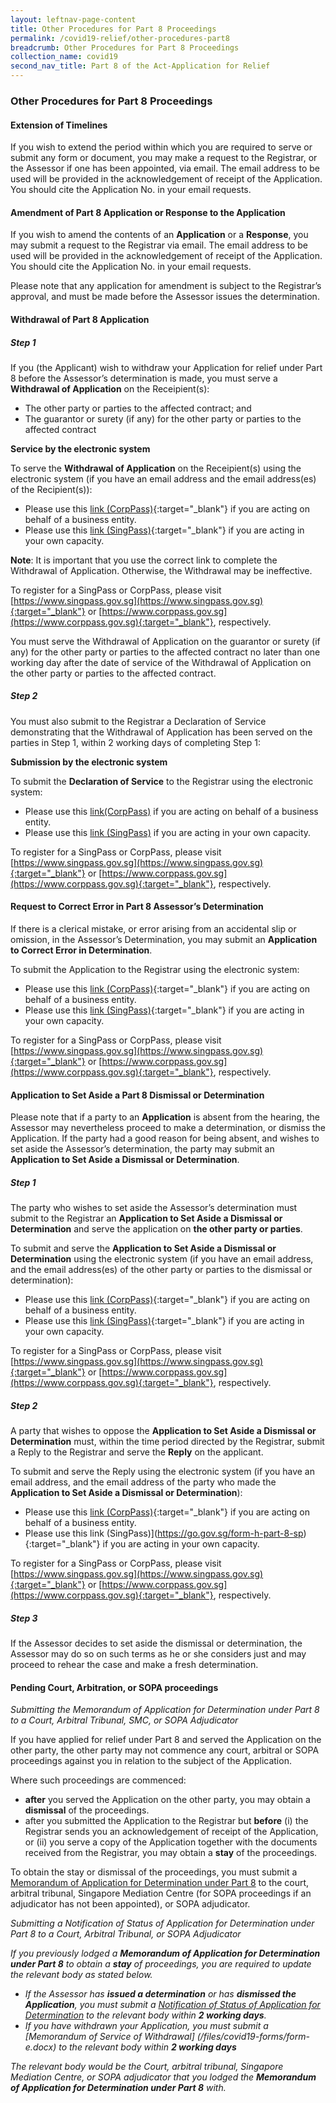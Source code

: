 ```yaml
---
layout: leftnav-page-content
title: Other Procedures for Part 8 Proceedings
permalink: /covid19-relief/other-procedures-part8
breadcrumb: Other Procedures for Part 8 Proceedings
collection_name: covid19
second_nav_title: Part 8 of the Act-Application for Relief
---
```


### Other Procedures for Part 8 Proceedings ###

#### Extension of Timelines ####

If you wish to extend the period within which you are required to serve or submit any form or document, you may make a request to the Registrar, or the Assessor if one has been appointed, via email. The email address to be used will be provided in the acknowledgement of receipt of the Application. You should cite the Application No. in your email requests.

#### Amendment of Part 8 Application or Response to the Application ####

If you wish to amend the contents of an **Application** or a **Response**, you may submit a request to the Registrar via email. The email address to be used will be provided in the acknowledgement of receipt of the Application. You should cite the Application No. in your email requests.

Please note that any application for amendment is subject to the Registrar’s approval, and must be made before the Assessor issues the determination. 

#### Withdrawal of Part 8 Application ####

##### Step 1 #####

If you (the Applicant) wish to withdraw your Application for relief under Part 8 before the Assessor’s determination is made, you must serve a **Withdrawal of Application** on the Receipient(s):

* The other party or parties to the affected contract; and
* The guarantor or surety (if any) for the other party or parties to the affected contract 

**Service by the electronic system**

To serve the **Withdrawal of Application** on the Receipient(s) using the electronic system (if you have an email address and the email address(es) of the Recipient(s)):

* Please use this [link (CorpPass)](https://go.gov.sg/form-c-part-8-cp){:target="_blank"} if you are acting on behalf of a business entity. 
* Please use this [link (SingPass)](https://go.gov.sg/form-c-part-8-sp){:target="_blank"}  if you are acting in your own capacity. 

**Note**: It is important that you use the correct link to complete the Withdrawal of Application. Otherwise, the Withdrawal may be ineffective.

To register for a SingPass or CorpPass, please visit [https://www.singpass.gov.sg](https://www.singpass.gov.sg){:target="_blank"} or [https://www.corppass.gov.sg](https://www.corppass.gov.sg){:target="_blank"}, respectively.

You must serve the Withdrawal of Application on the guarantor or surety (if any) for the other party or parties to the affected contract no later than one working day after the date of service of the Withdrawal of Application on the other party or parties to the affected contract. 

##### Step 2 #####

You must also submit to the Registrar a Declaration of Service demonstrating that the Withdrawal of Application has been served on the parties in Step 1, within 2 working days of completing Step 1:

**Submission by the electronic system**

To submit the **Declaration of Service** to the Registrar using the electronic system:

* Please use this [link(CorpPass)](https://go.gov.sg/form-d-part-8-cp) if you are acting on behalf of a business entity. 
* Please use this [link (SingPass)](https://go.gov.sg/form-d-part-8-sp)  if you are acting in your own capacity. 

To register for a SingPass or CorpPass, please visit [https://www.singpass.gov.sg](https://www.singpass.gov.sg){:target="_blank"} or [https://www.corppass.gov.sg](https://www.corppass.gov.sg){:target="_blank"}, respectively.

#### <a name=”correcterror”>Request to Correct Error in Part 8 Assessor’s Determination</a> ####


If there is a clerical mistake, or error arising from an accidental slip or omission, in the Assessor’s Determination, you may submit an **Application to Correct Error in Determination**.

To submit the Application to the Registrar using the electronic system:
* Please use this [link (CorpPass)](https://go.gov.sg/form-i-part-8-cp){:target="_blank"} if you are acting on behalf of a business entity. 
* Please use this [link (SingPass)](https://go.gov.sg/form-i-part-8-sp){:target="_blank"} if you are acting in your own capacity. 

To register for a SingPass or CorpPass, please visit [https://www.singpass.gov.sg](https://www.singpass.gov.sg){:target="_blank"} or [https://www.corppass.gov.sg](https://www.corppass.gov.sg){:target="_blank"}, respectively.

#### <a name=”setaside”>Application to Set Aside a Part 8 Dismissal or Determination</a> ####

Please note that if a party to an **Application** is absent from the hearing, the Assessor may nevertheless proceed to make a determination, or dismiss the Application. If the party had a good reason for being absent, and wishes to set aside the Assessor’s determination, the party may submit an **Application to Set Aside a Dismissal or Determination**.

##### Step 1 #####

The party who wishes to set aside the Assessor’s determination must submit to the Registrar an **Application to Set Aside a Dismissal or Determination** and serve the application on **the other party or parties**.

To submit and serve the **Application to Set Aside a Dismissal or Determination** using the electronic system (if you have an email address, and the email address(es) of the other party or parties to the dismissal or determination):

* Please use this [link (CorpPass)](https://go.gov.sg/form-g-part-8-cp){:target="_blank"} if you are acting on behalf of a business entity. 
* Please use this [link (SingPass)](https://go.gov.sg/form-g-part-8-sp){:target="_blank"} if you are acting in your own capacity. 

To register for a SingPass or CorpPass, please visit [https://www.singpass.gov.sg](https://www.singpass.gov.sg){:target="_blank"} or [https://www.corppass.gov.sg](https://www.corppass.gov.sg){:target="_blank"}, respectively.

##### Step 2 #####

A party that wishes to oppose the **Application to Set Aside a Dismissal or Determination** must, within the time period directed by the Registrar, submit a Reply to the Registrar and serve the **Reply** on the applicant.

To submit and serve the Reply using the electronic system (if you have an email address, and the email address of the party who made the **Application to Set Aside a Dismissal or Determination**):

* Please use this [link (CorpPass)](https://go.gov.sg/form-h-part-8-cp){:target="_blank"} if you are acting on behalf of a business entity. 
* Please use this link (SingPass)](https://go.gov.sg/form-h-part-8-sp){:target="_blank"} if you are acting in your own capacity. 

To register for a SingPass or CorpPass, please visit [https://www.singpass.gov.sg](https://www.singpass.gov.sg){:target="_blank"} or [https://www.corppass.gov.sg](https://www.corppass.gov.sg){:target="_blank"}, respectively.

##### Step 3 #####

If the Assessor decides to set aside the dismissal or determination, the Assessor may do so on such terms as he or she considers just and may proceed to rehear the case and make a fresh determination.

#### Pending Court, Arbitration, or SOPA proceedings ####

<i>Submitting the Memorandum of Application for Determination under Part 8 to a Court, Arbitral Tribunal, SMC, or SOPA Adjudicator</i>

If you have applied for relief under Part 8 and served the Application on the other party, the other party may not commence any court, arbitral or SOPA proceedings against you in relation to the subject of the Application. 

Where such proceedings are commenced: 
* **after** you served the Application on the other party, you may obtain a **dismissal** of the proceedings. 
* after you submitted the Application to the Registrar but **before** (i) the Registrar sends you an acknowledgement of receipt of the Application, or (ii) you serve a copy of the Application together with the documents received from the Registrar, you may obtain a **stay** of the proceedings. 

To obtain the stay or dismissal of the proceedings, you must submit a [Memorandum of Application for Determination under Part 8](/files/covid19-forms/form-b.docx) to the court, arbitral tribunal, Singapore Mediation Centre (for SOPA proceedings if an adjudicator has not been appointed), or SOPA adjudicator. 

<i>Submitting a Notification of Status of Application for Determination under Part 8 to a Court, Arbitral Tribunal, or SOPA Adjudicator<i>

If you previously lodged a **Memorandum of Application for Determination under Part 8** to obtain a **stay** of proceedings, you are required to update the relevant body as stated below.  

* If the Assessor has **issued a determination** or has **dismissed the Application**, you must submit a [Notification of Status of Application for Determination](/files/covid19-forms/form-j.docx)   to the relevant body within **2 working days**. 
* If you have withdrawn your Application, you must submit a [Memorandum of Service of Withdrawal] (/files/covid19-forms/form-e.docx)  to the relevant body within **2 working days**

The relevant body would be the Court, arbitral tribunal, Singapore Mediation Centre, or SOPA adjudicator that you lodged the **Memorandum of Application for Determination under Part 8** with. 
